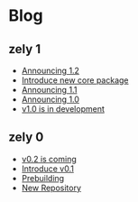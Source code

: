 # Blog

## zely 1

- [Announcing 1.2](/blog/2023-10-13) <Badge type="info" text="core" />
- [Introduce new core package](/blog/2023-09-03) <Badge type="tip" text="news" />
- [Announcing 1.1](/blog/2023-08-24) <Badge type="info" text="core" />
- [Announcing 1.0](/blog/2023-08-01) <Badge type="info" text="core" />
- [v1.0 is in development](/blog/2023-07-23) <Badge type="tip" text="news" />

## zely 0

- [v0.2 is coming](/blog/2023-07-16) <Badge type="info" text="core" />
- [Introduce v0.1](/blog/2023-06-26) <Badge type="info" text="core" />
- [Prebuilding](/blog/2023-06-20) <Badge type="tip" text="news" />
- [New Repository](/blog/2023-06-18) <Badge type="tip" text="news" />
